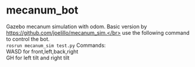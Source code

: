 # mecanum_bot
Gazebo mecanum simulation with odom.
Basic version by https://github.com/joelillo/mecanum_sim.</br>
use the following command to control the bot.</br>
`rosrun mecanum_sim test.py`
Commands:</br>
WASD for front,left,back,right</br>
GH for left tilt and right tilt</br>
